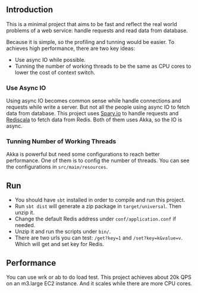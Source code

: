 

Introduction
---------------

This is a minimal project that aims to be fast and reflect the real world problems of a web service: handle requests and read data from database.

Because it is simple, so the profiling and tunning would be easier. To achieves high performance, there are two key ideas:

* Use async IO while possible.
* Tunning the number of working threads to be the same as CPU cores to lower the cost of context switch.


### Use Async IO

Using async IO becomes common sense while handle connections and requests while write a server. But not all the people using async IO to fetch data from database. This project uses [Spary.io](http://spary.io) to handle requests and [Rediscala](https://github.com/etaty/rediscala) to fetch data from Redis. Both of them uses Akka, so the IO is async.


### Tunning Number of Working Threads

Akka is powerful but need some configurations to reach better performance. One of them is to config the number of threads. You can see the configurations in `src/main/resources`.


Run
--------------

* You should have `sbt` installed in order to compile and run this project.
* Run `sbt dist` will generate a zip package in `target/universal`. Then unzip it.
* Change the default Redis address under `conf/application.conf` if needed.
* Unzip it and run the scripts under `bin/`.
* There are two urls you can test: `/get?key=1` and `/set?key=k&value=v`. Which will get and set key for Redis.


Performance
------------

You can use wrk or ab to do load test. This project achieves about 20k QPS on an m3.large EC2 instance. And it scales while there are more CPU cores.

